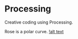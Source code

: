 # Processing
Creative coding using Processing.

Rose is a polar curve.
[!alt text](https://github.com/FaizalKarim280280/Processing/blob/main/Rose/rose2.png)
